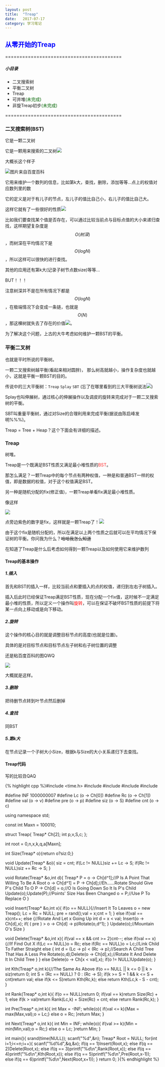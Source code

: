 ```yaml
---
layout: post
title:  "Treap"
date:   2017-07-17
category: 学习笔记
---
```

## **<font color = "#0000FF">从零开始的Treap</font>**
=========================================
##### 小目录
+ 二叉搜索树
+ 平衡二叉树
+ Treap
+ 可并堆<font color = "#006400">(未完成)</font>
+ 非旋Treap初步<font color = "#006400">(未完成)</font>

=========================================

### 二叉搜索树(BST)
它是一颗二叉树

它是一颗用来搜索的二叉树![](https://gsp0.baidu.com/5aAHeD3nKhI2p27j8IqW0jdnxx1xbK/tb/editor/images/client/image_emoticon25.png)

大概长这个样子

![](https://gss2.bdstatic.com/9fo3dSag_xI4khGkpoWK1HF6hhy/baike/c0%3Dbaike80%2C5%2C5%2C80%2C26/sign=79dcefded70735fa85fd46ebff3864d6/8644ebf81a4c510f0b3dafdf6359252dd52aa57e.jpg)图片来自百度百科

它用来维护一个数列的信息，比如第k大，查找，删除，添加等等...点上的权值对应数列里的数

它的定义是对于有儿子的节点，左儿子的值比自己小，右儿子的值比自己大。

这样它就有了一些很好的性质![](https://imgsa.baidu.com/forum/w%3D580/sign=3c7e54f99f0a304e5222a0f2e1c9a7c3/054b0c338744ebf8db2d44c2d1f9d72a6159a79e.jpg)

比如我们要查找某个值是否存在，可以通过比较当前点与目标点值的大小来递归查找，这样期望复杂度是$$O(树深)$$，而树深在平均情况下是$$O(logN)$$，所以这样可以很快的进行查找。

其他的应用还有第k大(记录子树节点数size)等等...

BUT！！！

注意树深并不是在所有情况下都是$$O(logN)$$，在极端情况下会变成一条链，也就是$$O(N)$$，那这棵树就失去了存在的价值![](https://imgsa.baidu.com/forum/w%3D580/sign=c6c942e119dfa9ecfd2e561f52d1f754/a73c7f3e6709c93d44d52e0a973df8dcd00054d6.jpg)。

为了解决这个问题，上古的大牛考虑如何维护一颗BST的平衡。

### 平衡二叉树

也就是平时所说的平衡树。

一颗二叉搜索树越平衡(看起来相对圆胖)， 那么树高就越小，操作复杂度也就越小，这就是平衡一颗BST的目的。

传说中的三大平衡树：`Treap` `Splay` `SBT` (忘了在哪里看到的三大平衡树说法![](https://imgsa.baidu.com/forum/w%3D580/sign=ad95b52100fa513d51aa6cd60d6c554c/bf2bbaa1cd11728b7b0aacdfc0fcc3cec2fd2cd6.jpg))

Splay也叫伸展树，通过核心的伸展操作以及调皮的旋转来完成对于一颗二叉搜索树的平衡。

SBT叫重量平衡树，通过对Size的合理利用来完成平衡(据说由陈启峰发明%%%)。

Treap = Tree + Heap？这个下面会有详细的描述。

### Treap

树堆。

Treap是一个既满足BST性质又满足最小堆性质的<font color = "#FF3030">BST</font>。

那怎么满足？一颗Treap中的每个节点有两种权值，一种是和普通BST一样的权值，即是数据的权值，对于这个权值满足BST。

另一种是随机分配的fix(修正值)，一颗Treap单看fix满足最小堆性质。

像这样

![](http://imglf2.nosdn.127.net/img/L3owcXMvOE5FVmhVbDR6eWNiZXprR0RvUVorclpwRmpGUUdEMFp6amxKSVliWFh3YWM5VEtBPT0.png?imageView&thumbnail=500x0&quality=96&stripmeta=0&type=jpg)

点旁边紫色的数字是fix，这样就是一颗Treap了！![](https://imgsa.baidu.com/forum/w%3D580/sign=6739d9726481800a6ee58906813433d6/fe799822720e0cf361ab6e060246f21fbf09aa9e.jpg)

由于这个fix是随机分配的，所以在满足以上两个性质之后就可以在平均情况下保证树的平衡。你问我为什么？~~哈哈我怎么知道~~

在知道了Treap是什么后考虑如何得到一颗Treap以及如何使用它来维护数列

#### Treap的基本操作
##### 1.插入
首先和BST的插入一样，比较当前点和要插入的点的权值，递归到左右子树插入。

插入后此时已经保证Treap满足BST性质，现在分配一个fix值，这时候不一定满足最小堆的性质，所以定义一个操作叫<font color = "#FF0000">旋转</font>，可以在保证不破坏BST性质的前提下将某一点向上移动或是向下移动。

##### 2.旋转
这个操作的核心目的就是调整目标节点的高度(也就是位置)。

具体的是对目标节点和目标节点左子树和右子树位置的调整

还是粘百度百科的图QWQ

![](https://gss2.bdstatic.com/9fo3dSag_xI4khGkpoWK1HF6hhy/baike/c0%3Dbaike92%2C5%2C5%2C92%2C30/sign=a770109f4a540923be646b2cf331ba6c/f703738da977391299da6bddfb198618377ae28a.jpg)

大概就是这样。

##### 3.删除

把待删节点转到叶节点然后删掉

##### 4.查找

同BST

##### 5.第k大

在节点记录一个子树大小Size，根据k与Size的大小关系递归下去查找。

#### Treap代码

写的比较丑QAQ

{% highlight cpp %}#include <time.h>
#include <cstdio>
#include <cstring>
#include <cstdlib>
#include <iostream>

#define INF 1000000007
#define Lc (o -> Ch[0])
#define Rc (o -> Ch[1])
#define val (o -> v)
#define pre (o -> p)
#define siz (o -> S)
#define cnt (o -> c)

using namespace std;

const int Maxn = 100010;

struct Treap{
    Treap* Ch[2];
    int p,v,S,c;
};

int root = 0,n,x,k,q,a[Maxn];

int Size(Treap* o){return o?siz:0;}

void Update(Treap* &o){
    siz = cnt;
    if(Lc != NULL)siz += Lc -> S;
    if(Rc != NULL)siz += Rc -> S;
}

void Rotate(Treap* &o,int d){
    Treap* P = o -> Ch[d^1];//P Is A Point That Willing To Be A Root
    o -> Ch[d^1] = P -> Ch[d];//Eh......Rotate Should Give P's Child To O
    P -> Ch[d] = o;//O Is Going Down So It Is P's Child
    Update(o);Update(P);//Points' Size Has Been Changed
    o = P;//Use P To Replace O
}

void Insert(Treap* &o,int x){
    if(o == NULL){//Insert It To Leaves
        o = new Treap();
        Lc = Rc = NULL;
        pre = rand();val = x;cnt = 1;
    }
    else if(val == x)cnt++;
    else {//Rotate And Let x Going Up
         int d = x < val;
         Insert(o -> Ch[d],x);
         if( ( pre ) > o -> Ch[d] -> p)Rotate(o,d^1);
    }
    Update(o);//Mountain O's Size
}

void Delete(Treap* &o,int x){
    if(val == x && cnt >= 2)cnt--;
    else if(val == x){//If Find Out X 
        if(Lc == NULL)o = Rc;
        else if(Rc == NULL)o = Lc;//Link Child To Father Straight
        else {
            int d = (Lc -> p) < (Rc -> p);//Search A Child Tree That Has A Less Pre
            Rotate(o,d);Delete(o -> Ch[d],x);//Rotate It And Delete It In Child Tree
        }
    }
    else Delete(o -> Ch[x < val],x);
    if(o != NULL)Update(o);
}

int Kth(Treap* o,int k){//The Same As Above
    if(o == NULL || k <= 0 || k > siz)return 0;
    int S = (Rc == NULL) ? 0 : (Rc -> S);
    if(k >= S + 1 && k <= S + cnt)return val;
    else if(k <= S)return Kth(Rc,k);
    else return Kth(Lc,k - S - cnt);
}

int Rank(Treap* o,int k){
    if(o == NULL)return 0;
    if(val == k)return Size(Rc) + 1;
    else if(k > val)return Rank(Lc,k) + Size(Rc) + cnt;
    else return Rank(Rc,k);
}

int Pre(Treap* o,int k){
    int Max = -INF;
    while(o){
        if(val <= k){Max = max(Max,val);o = Lc;}
        else o = Rc;
    }return Max;
}

int Next(Treap* o,int k){
    int Min = INF;
    while(o){
        if(val >= k){Min = min(Min,val);o = Rc;}
        else o = Lc;
    }return Min;
}

int main(){
    srand(time(NULL));
    scanf("%d",&n);
    Treap* Root = NULL;
    for(int i=1;i<=n;i++){
        scanf("%d%d",&q,&x);
        if(q == 1)Insert(Root,x);
        else if(q == 2)Delete(Root,x);
        else if(q == 3)printf("%d\n",Rank(Root,x));
        else if(q == 4)printf("%d\n",Kth(Root,x));
        else if(q == 5)printf("%d\n",Pre(Root,x-1));
        else if(q == 6)printf("%d\n",Next(Root,x+1));
    }
    return 0;
}{% endhighlight %}